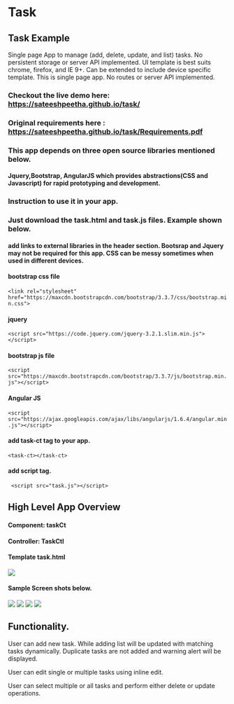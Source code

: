 # Task
## Task Example

Single page App to manage (add, delete, update, and list) tasks. No persistent storage or server API implemented. UI template is best suits chrome, firefox, and IE 9+. Can be extended to include device specific template. This is single page app. No routes or server API implemented.


### Checkout the live demo here:  https://sateeshpeetha.github.io/task/

### Original requirements here :  https://sateeshpeetha.github.io/task/Requirements.pdf

### This app depends on three open source libraries mentioned below.
#### Jquery,Bootstrap, AngularJS which provides abstractions(CSS and Javascript) for rapid prototyping and development.

### Instruction to use it in your app.
### Just download the task.html and task.js files. Example shown below.

#### add links to external libraries in the header section. Bootsrap and Jquery may not be required for this app. CSS can be messy sometimes when used in different devices.

#### bootstrap css file
`<link rel="stylesheet" href="https://maxcdn.bootstrapcdn.com/bootstrap/3.3.7/css/bootstrap.min.css">`
#### jquery
`<script src="https://code.jquery.com/jquery-3.2.1.slim.min.js"></script>`
#### bootstrap js file
`<script src="https://maxcdn.bootstrapcdn.com/bootstrap/3.3.7/js/bootstrap.min.js"></script>`
#### Angular JS
`<script src="https://ajax.googleapis.com/ajax/libs/angularjs/1.6.4/angular.min.js"></script>`

#### add task-ct tag to your app.
`<task-ct></task-ct>`
####  add script tag.
` <script src="task.js"></script>`


## High Level App Overview

#### Component: taskCt
#### Controller: TaskCtl
#### Template task.html

<img src="https://sateeshpeetha.github.io/task/APPD.jpg">
</img>


#### Sample Screen shots below.


<img src="https://sateeshpeetha.github.io/task/ss1.jpg">
</img>

<img src="https://sateeshpeetha.github.io/task/ss2.jpg">
</img>

<img src="https://sateeshpeetha.github.io/task/ss3.jpg">
</img>

<img src="https://sateeshpeetha.github.io/task/sc4.jpg">
</img>




## Functionality.

User can add new task. While adding list will be updated with matching tasks dynamically. Duplicate tasks are not added and warning alert will be displayed.

User can edit single or multiple tasks using inline edit.

User can select multiple or all tasks and perform either delete or update operations.


